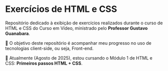 # Exercícios de HTML e CSS
Repositório dedicado à exibição de exercícios realizados durante o curso de HTML e CSS do Curso em Vídeo, ministrado pelo **Professor Gustavo Guanabara**.

📝 O objetivo deste repositório é acompanhar meu progresso no uso de tecnologias client-side, ou seja, Front-end.

📝 Atualmente (Agosto de 2025), estou cursando o Módulo 1 de HTML e CSS: **Primeiros passos HTML + CSS**.
